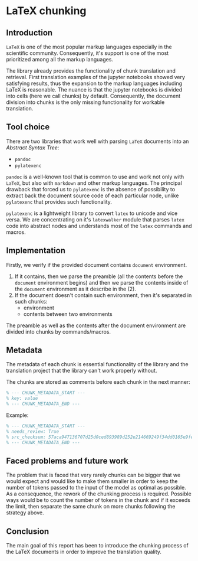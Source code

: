 # LaTeX chunking

## Introduction
`LaTeX` is one of the most popular markup languages especially in the
scientific community. Consequently, it's support is one of the most prioritized
among all the markup languages.

The library already provides the functionality of chunk translation and
retrieval. First translation examples of the jupyter notebooks showed 
very satisfying results, thus the expansion to the markup languages
including LaTeX is reasonable. The nuance is that the jupyter notebooks
is divided into cells (here we call chunks) by default. Consequently, 
the document division into chunks is the only missing functionality 
for workable translation. 

## Tool choice
There are two libraries that work well with parsing `LaTeX` documents into an *Abstract Syntax Tree*:
- `pandoc`
- `pylatexenc`

`pandoc` is a well-known tool that is common to use and work not only with
`LaTeX`, but also with `markdown` and other markup languages. The principal drawback
that forced us to `pylatexenc` is the absence of possibility to extract back
the document source code of each particular node, unlike `pylatexenc` that 
provides such functionality.

`pylatexenc` is a lightweight library to convert `latex` to unicode and vice versa. 
We are concentrating on it's `latexwalker` module that parses `latex` code into abstract nodes
and understands most of the `latex` commands and macros.

## Implementation
Firstly, we verify if the provided document contains `document` environment.
1. If it contains, then we parse the preamble (all the contents before the
   `document` environment begins) and then we parse the contents inside of the 
   `document` environment as it describe in the (2).
2. If the document doesn't contain such environment, then it's separated in
   such chunks:  
   - environment
   - contents between two environments

The preamble as well as the contents after the document environment are divided
into chunks by commands/macros.

## Metadata
The metadata of each chunk is essential functionality of the library and the
translation project that the library can't work properly without.

The chunks are stored as comments before each chunk in the next manner:
```tex
% --- CHUNK_METADATA_START ---
% key: value 
% --- CHUNK_METADATA_END ---
```

Example:
```tex
% --- CHUNK_METADATA_START ---
% needs_review: True
% src_checksum: 57aca947136707d25d0ced893989d252e214669249f34dd0165e9fe7bb00f03b
% --- CHUNK_METADATA_END ---
```

## Faced problems and future work
The problem that is faced that very rarely chunks can be bigger that we would expect
and would like to make them smaller in order to keep the number of tokens
passed to the input of the model as optimal as possible. As a consequence, 
the rework of the chunking process is required. Possible ways would be to 
count the number of tokens in the chunk and if it exceeds the limit, then 
separate the same chunk on more chunks following the strategy above.

## Conclusion
The main goal of this report has been to introduce the chunking process of the
LaTeX documents in order to improve the translation quality.
